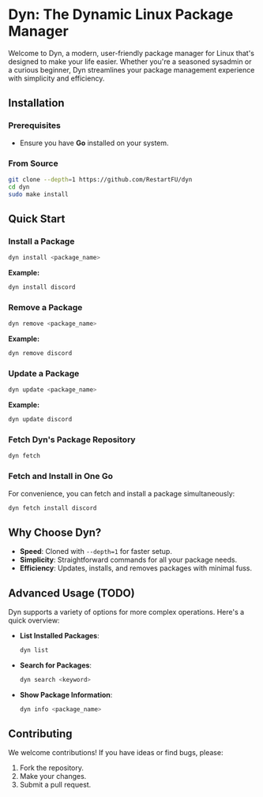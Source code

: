 # Dyn: The Dynamic Linux Package Manager

Welcome to Dyn, a modern, user-friendly package manager for Linux that's designed to make your life easier. Whether you're a seasoned sysadmin or a curious beginner, Dyn streamlines your package management experience with simplicity and efficiency.

## Installation

### Prerequisites
- Ensure you have **Go** installed on your system.

### From Source
```sh
git clone --depth=1 https://github.com/RestartFU/dyn
cd dyn
sudo make install
```

## Quick Start

### Install a Package
```sh
dyn install <package_name>
```
**Example:**
```sh
dyn install discord
```

### Remove a Package
```sh
dyn remove <package_name>
```
**Example:**
```sh
dyn remove discord
```

### Update a Package
```sh
dyn update <package_name>
```
**Example:**
```sh
dyn update discord
```

### Fetch Dyn's Package Repository
```sh
dyn fetch
```

### Fetch and Install in One Go
For convenience, you can fetch and install a package simultaneously:
```sh
dyn fetch install discord
```

## Why Choose Dyn?

- **Speed**: Cloned with `--depth=1` for faster setup.
- **Simplicity**: Straightforward commands for all your package needs.
- **Efficiency**: Updates, installs, and removes packages with minimal fuss.

## Advanced Usage (TODO)

Dyn supports a variety of options for more complex operations. Here's a quick overview:

- **List Installed Packages**:
  ```sh
  dyn list
  ```

- **Search for Packages**:
  ```sh
  dyn search <keyword>
  ```

- **Show Package Information**:
  ```sh
  dyn info <package_name>
  ```

## Contributing

We welcome contributions! If you have ideas or find bugs, please:

1. Fork the repository.
2. Make your changes.
3. Submit a pull request.
